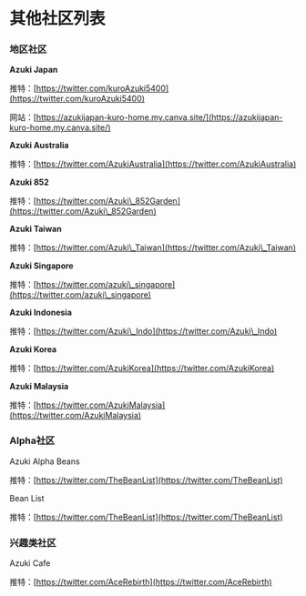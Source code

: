 # 其他社区列表

### 地区社区

**Azuki Japan**

推特：[https://twitter.com/kuroAzuki5400](https://twitter.com/kuroAzuki5400)

网站：[https://azukijapan-kuro-home.my.canva.site/](https://azukijapan-kuro-home.my.canva.site/)

**Azuki Australia**

推特：[https://twitter.com/AzukiAustralia](https://twitter.com/AzukiAustralia)

**Azuki 852**

推特：[https://twitter.com/Azuki\_852Garden](https://twitter.com/Azuki\_852Garden)

**Azuki Taiwan**

推特：[https://twitter.com/Azuki\_Taiwan](https://twitter.com/Azuki\_Taiwan)

**Azuki Singapore**

推特：[https://twitter.com/azuki\_singapore](https://twitter.com/azuki\_singapore)

**Azuki Indonesia**

推特：[https://twitter.com/Azuki\_Indo](https://twitter.com/Azuki\_Indo)

**Azuki Korea**

推特：[https://twitter.com/AzukiKorea](https://twitter.com/AzukiKorea)

**Azuki Malaysia**

推特：[https://twitter.com/AzukiMalaysia](https://twitter.com/AzukiMalaysia)

### Alpha社区

Azuki Alpha Beans

推特：[https://twitter.com/TheBeanList](https://twitter.com/TheBeanList)

Bean List

推特：[https://twitter.com/TheBeanList](https://twitter.com/TheBeanList)

### 兴趣类社区

Azuki Cafe

推特：[https://twitter.com/AceRebirth](https://twitter.com/AceRebirth)

